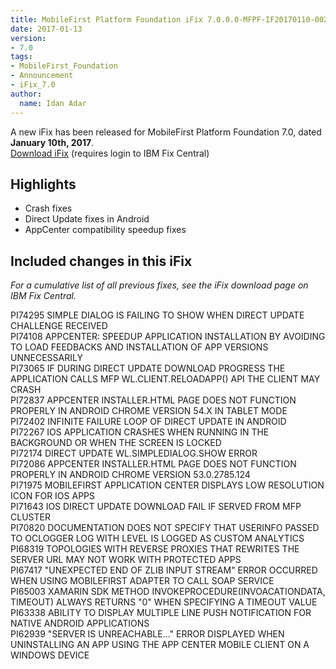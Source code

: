```yaml
---
title: MobileFirst Platform Foundation iFix 7.0.0.0-MFPF-IF20170110-0021 released
date: 2017-01-13
version:
- 7.0
tags:
- MobileFirst_Foundation
- Announcement
- iFix_7.0
author:
  name: Idan Adar 
---
```

A new iFix has been released for MobileFirst Platform Foundation 7.0, dated **January 10th, 2017**.  
[Download iFix](http://www.ibm.com/support/fixcentral/swg/quickorder?parent=ibm%7EOther%2Bsoftware&product=ibm/Other+software/IBM+MobileFirst+Platform+Foundation&release=7.0.0.0&platform=All&function=all&source=fc) (requires login to IBM Fix Central)

## Highlights
* Crash fixes
* Direct Update fixes in Android
* AppCenter compatibility speedup fixes


## Included changes in this iFix
*For a cumulative list of all previous fixes, see the iFix download page on IBM Fix Central.*

PI74295 SIMPLE DIALOG IS FAILING TO SHOW WHEN DIRECT UPDATE CHALLENGE RECEIVED  
PI74108 APPCENTER: SPEEDUP APPLICATION INSTALLATION BY AVOIDING TO LOAD FEEDBACKS AND INSTALLATION OF APP VERSIONS UNNECESSARILY  
PI73065 IF DURING DIRECT UPDATE DOWNLOAD PROGRESS THE APPLICATION CALLS MFP WL.CLIENT.RELOADAPP() API THE CLIENT MAY CRASH  
PI72837 APPCENTER INSTALLER.HTML PAGE DOES NOT FUNCTION PROPERLY IN ANDROID CHROME VERSION 54.X IN TABLET MODE  
PI72402 INFINITE FAILURE LOOP OF DIRECT UPDATE IN ANDROID  
PI72267 IOS APPLICATION CRASHES WHEN RUNNING IN THE BACKGROUND OR WHEN THE SCREEN IS LOCKED  
PI72174 DIRECT UPDATE WL.SIMPLEDIALOG.SHOW ERROR  
PI72086 APPCENTER INSTALLER.HTML PAGE DOES NOT FUNCTION PROPERLY IN ANDROID CHROME VERSION 53.0.2785.124  
PI71975 MOBILEFIRST APPLICATION CENTER DISPLAYS LOW RESOLUTION ICON FOR IOS APPS  
PI71643 IOS DIRECT UPDATE DOWNLOAD FAIL IF SERVED FROM MFP CLUSTER  
PI70820 DOCUMENTATION DOES NOT SPECIFY THAT USERINFO PASSED TO OCLOGGER LOG WITH LEVEL IS LOGGED AS CUSTOM ANALYTICS  
PI68319 TOPOLOGIES WITH REVERSE PROXIES THAT REWRITES THE SERVER URL MAY NOT WORK WITH PROTECTED APPS  
PI67417 "UNEXPECTED END OF ZLIB INPUT STREAM" ERROR OCCURRED WHEN USING MOBILEFIRST ADAPTER TO CALL SOAP SERVICE  
PI65003 XAMARIN SDK METHOD INVOKEPROCEDURE(INVOACATIONDATA, TIMEOUT) ALWAYS RETURNS "0" WHEN SPECIFYING A TIMEOUT VALUE  
PI63338 ABILITY TO DISPLAY MULTIPLE LINE PUSH NOTIFICATION FOR NATIVE ANDROID APPLICATIONS  
PI62939 "SERVER IS UNREACHABLE..." ERROR DISPLAYED WHEN UNINSTALLING AN APP USING THE APP CENTER MOBILE CLIENT ON A WINDOWS DEVICE  
